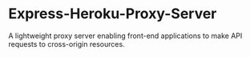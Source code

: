 # Express-Heroku-Proxy-Server
A lightweight proxy server enabling front-end applications to make API requests to cross-origin resources.
